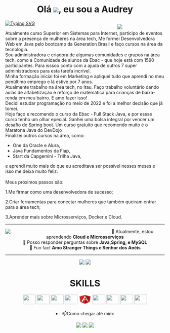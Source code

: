 <h1 align="center">Olá  <img src="https://media.giphy.com/media/hvRJCLFzcasrR4ia7z/giphy.gif" width="30px"/>, eu sou a Audrey </h1>

[![Typing SVG](https://readme-typing-svg.demolab.com?font=Fira+Code&pause=1000&color=fd428d&center=true&vCenter=true&width=1000&lines=Dev+Full+stack+com+foco+em+Back-end)](https://git.io/typing-svg)

<img align="right" width="150px" style="margin-top:-20px" src="https://i.imgur.com/6rLgAcq.png"> Atualmente curso Superior em Sistemas para Internet, participo de eventos sobre a presença de mulheres na área tech, Me formei Desenvolvedora Web em Java pelo bootcamp da Generation Brasil  e faço cursos na área da tecnologia.<br>
  Sou administradora e criadora de algumas comunidades e grupos na área tech, como a Comunidade de alunos da Ebac - que hoje está com 1590 participantes. Para isssoo conto com a ajuda de outros 7 super administradores para esta tarefa incrível.<br>
  Minha formação inicial foi em Marketing e apliquei tudo que aprendi no meu penúltimo emprego e lá estive por 7 anos. <br>
 Atualmente trabalho na área tech, no Itau.
  Faço trabalho voluntário dando aulas de alfabetização e reforço de matemática para crianças de baixa-renda em meu bairro. E amo fazer isso!<br>
  Decidi estudar programação no meio de 2022 e foi a melhor decisão que já tomei. <br>
  Hoje faço e recomendo o curso da Ebac - Full Stack Java, e por essse curso tenho um olhar epecial. Ganhei uma bolsa integral por vencer um desafio de Spring boot. Um curso gratuito que recomendo muito é o Maratona Java do DevDojo <br> Finalizei outros cursos na área, como:

<ul>
  <li>One da Oracle e Alura, </li>
  <li>Java Fundamentos da Fiap,</li>
  <li>Start da Capgemini - Trilha Java,</li>
  
</ul>
    e aprendi muito mais do que eu acreditava ser possível nesses meses e isso me deixa muito feliz. 
    <br><br>
Meus próximos passos são:<br>
<p>1.Me firmar como uma desenvolvedora de sucesso; </p>
<p>2.Criar ferramentas para conectar mulheres que também queiram entrar para a área tech; </p>
<p>3.Aprender mais sobre Microsserviços, Docker e Cloud.</p>

**********

<div align="center">
   <img width="300px" align="left" src="https://i.imgur.com/0FI8zK9.png">
🚀 Atualmente, estou aprendendo <strong>Cloud e Microsserviços</strong><br>
💬 Posso responder perguntas sobre <strong>Java,Spring, e MySQL</strong><br>
🛴 Fun fact <strong>Amo Stranger Things e Senhor dos Anéis</strong></h4> 
</div>

***************	

<div align="center">
  <img height="150em" src="https://github-readme-stats-eight-theta.vercel.app/api?username=Dry-A&show_icons=true&theme=radical&include_all_commits=true&count_private=true"/>
  <img height="150em" src="https://github-readme-stats-eight-theta.vercel.app/api/top-langs/?username=Dry-A&layout=compact&langs_count=8&theme=radical"/>
<div>	

<div>
  <h1 align="center"> SKILLS </h1>
 
 
  <img src="https://cdn.jsdelivr.net/gh/devicons/devicon/icons/java/java-original.svg" height="30" width="40"/>
  <img src="https://cdn.jsdelivr.net/gh/devicons/devicon/icons/spring/spring-original.svg" height="30" width="40"/>
  <img src="https://cdn.jsdelivr.net/gh/devicons/devicon/icons/mysql/mysql-original.svg" height="30" width="40"/>
  <img src="https://cdn.jsdelivr.net/gh/devicons/devicon/icons/mongodb/mongodb-original.svg" height="30" width="40"/>
   <img src="https://github.com/devicons/devicon/blob/v2.15.1/icons/angularjs/angularjs-original.svg" height="30" width="40"/
   <img src="https://cdn.jsdelivr.net/gh/devicons/devicon/icons/html5/html5-original.svg" height="30" width="40"/>
  <img src="https://cdn.jsdelivr.net/gh/devicons/devicon/icons/css3/css3-original.svg" height="30,5" width="40"/>
  <img src="https://cdn.jsdelivr.net/gh/devicons/devicon/icons/javascript/javascript-original.svg" height="30" width="40"/>
  <img src="https://cdn.jsdelivr.net/gh/devicons/devicon/icons/typescript/typescript-original.svg" height="30" width="40"/>
  <img src="https://cdn.jsdelivr.net/gh/devicons/devicon/icons/nodejs/nodejs-original.svg" height="30" width="40"/> 
    
</div>
<br> 
  
  
 
<li>📫Como chegar até mim:<br>
 
  <a href="https://linktr.ee/audrey_projetos" target="_blank"><img src="https://img.shields.io/badge/-Linktree-%23E4405F?style=for-the-badge&logo=linktree&logoColor=white" target="_blank"></a>
<a href="https://www.linkedin.com/in/audrey-albuquerque-dev/" target="_blank"><img src="https://img.shields.io/badge/LinkedIn-0077B5?style=for-the-badge&logo=linkedin&logoColor=white" target="_blank"></a>
<a href="https://www.instagram.com/dry.dev/" target="_blank"><img src="https://img.shields.io/badge/-Instagram-%23E4405F?style=for-the-badge&logo=instagram&logoColor=white" target="_blank"></a>
  
  


